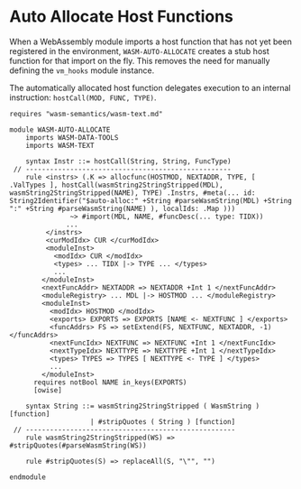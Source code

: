 Auto Allocate Host Functions
============================

When a WebAssembly module imports a host function that has not yet been registered in the environment,
`WASM-AUTO-ALLOCATE` creates a stub host function for that import on the fly. This removes the need for manually defining
the `vm_hooks` module instance.

The automatically allocated host function delegates execution to an internal instruction: `hostCall(MOD, FUNC, TYPE)`.

```k
requires "wasm-semantics/wasm-text.md"

module WASM-AUTO-ALLOCATE
    imports WASM-DATA-TOOLS
    imports WASM-TEXT

    syntax Instr ::= hostCall(String, String, FuncType)
 // ---------------------------------------------------
    rule <instrs> (.K => allocfunc(HOSTMOD, NEXTADDR, TYPE, [ .ValTypes ], hostCall(wasmString2StringStripped(MDL), wasmString2StringStripped(NAME), TYPE) .Instrs, #meta(... id: String2Identifier("$auto-alloc:" +String #parseWasmString(MDL) +String ":" +String #parseWasmString(NAME) ), localIds: .Map )))
               ~> #import(MDL, NAME, #funcDesc(... type: TIDX))
              ...
         </instrs>
         <curModIdx> CUR </curModIdx>
         <moduleInst>
           <modIdx> CUR </modIdx>
           <types> ... TIDX |-> TYPE ... </types>
           ...
        </moduleInst>
        <nextFuncAddr> NEXTADDR => NEXTADDR +Int 1 </nextFuncAddr>
        <moduleRegistry> ... MDL |-> HOSTMOD ... </moduleRegistry>
        <moduleInst>
          <modIdx> HOSTMOD </modIdx>
          <exports> EXPORTS => EXPORTS [NAME <- NEXTFUNC ] </exports>
          <funcAddrs> FS => setExtend(FS, NEXTFUNC, NEXTADDR, -1) </funcAddrs>
          <nextFuncIdx> NEXTFUNC => NEXTFUNC +Int 1 </nextFuncIdx>
          <nextTypeIdx> NEXTTYPE => NEXTTYPE +Int 1 </nextTypeIdx>
          <types> TYPES => TYPES [ NEXTTYPE <- TYPE ] </types>
          ...
        </moduleInst>
      requires notBool NAME in_keys(EXPORTS)
      [owise]

    syntax String ::= wasmString2StringStripped ( WasmString ) [function]
                    | #stripQuotes ( String ) [function]
 // ----------------------------------------------------
    rule wasmString2StringStripped(WS) => #stripQuotes(#parseWasmString(WS))

    rule #stripQuotes(S) => replaceAll(S, "\"", "")

endmodule
```
